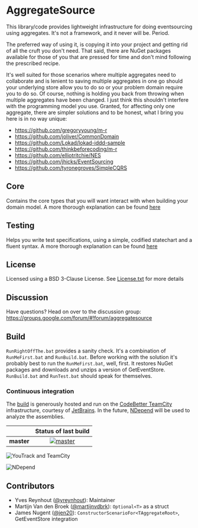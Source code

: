 AggregateSource
===============

This library/code provides lightweight infrastructure for doing eventsourcing using aggregates. It's not a framework, and it never will be. Period.

The preferred way of using it, is copying it into your project and getting rid of all the cruft you don't need. That said, there are NuGet packages available for those of you that are pressed for time and don't mind following the prescribed recipe.

It's well suited for those scenarios where multiple aggregates need to collaborate and is lenient to saving multiple aggregates in one go should your underlying store allow you to do so or your problem domain require you to do so. Of course, nothing is holding you back from throwing when multiple aggregates have been changed. I just think this shouldn't interfere with the programming model you use. Granted, for affecting only one aggregate, there are simpler solutions and to be honest, what I bring you here is in no way unique:

* https://github.com/gregoryyoung/m-r
* https://github.com/joliver/CommonDomain
* https://github.com/Lokad/lokad-iddd-sample
* https://github.com/thinkbeforecoding/m-r
* https://github.com/elliotritchie/NES
* https://github.com/jhicks/EventSourcing
* https://github.com/tyronegroves/SimpleCQRS

## Core

Contains the core types that you will want interact with when building your domain model. A more thorough explanation can be found [here](src/Core/AggregateSource/README.md)

## Testing

Helps you write test specifications, using a simple, codified statechart and a fluent syntax.  A more thorough explanation can be found [here](src/Testing/AggregateSource.Testing/README.md)

## License

Licensed using a BSD 3-Clause License. See [License.txt](LICENSE.txt) for more details

## Discussion

Have questions? Head on over to the discussion group: https://groups.google.com/forum/#!forum/aggregatesource

## Build

```RunRightOffThe.bat``` provides a sanity check. It's a combination of ```RunMeFirst.bat``` and ```RunBuild.bat```. Before working with the solution it's probably best to run the ```RunMeFirst.bat```, well, first. It restores NuGet packages and downloads and unzips a version of GetEventStore. ```RunBuild.bat``` and ```RunTest.bat``` should speak for themselves.

### Continuous integration

The [build][1] is generously hosted and run on the [CodeBetter TeamCity][2] infrastructure, courtesy of [JetBrains](http://www.jetbrains.com/). In the future, [NDepend](http://www.ndepend.com) will be used to analyze the assemblies.

|  | Status of last build |
| :------ | :------: |
| **master** | [![master][3]][4] |
 
 [1]: http://teamcity.codebetter.com/project.html?projectId=project328&guest=1
 [2]: http://codebetter.com/codebetter-ci/
 [3]: http://teamcity.codebetter.com/app/rest/builds/buildType:(id:bt977)/statusIcon
 [4]: http://teamcity.codebetter.com/viewType.html?buildTypeId=bt977&guest=1

![YouTrack and TeamCity](http://www.jetbrains.com/img/banners/Codebetter300x250.png)

![NDepend](http://nlog-project.org/images/PoweredByNDepend.png)

## Contributors

* Yves Reynhout ([@yreynhout](https://github.com/yreynhout)): Maintainer
* Martijn Van den Broek ([@martijnvdbrk](https://github.com/martijnvdbrk)): ```Optional<T>``` as a struct
* James Nugent ([@jen20](https://github.com/jen20)): ```ConstructorScenarioFor<TAggregateRoot>```, GetEventStore integration
